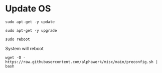 # Update OS

`sudo apt-get -y update`

`sudo apt-get -y upgrade`

`sudo reboot`

System will reboot


`wget -O - https://raw.githubusercontent.com/alphawerk/misc/main/preconfig.sh | bash`

